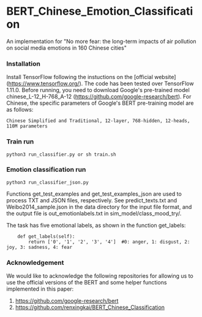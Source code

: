 # BERT_Chinese_Emotion_Classification
An implementation for "No more fear: the long-term impacts of air pollution on social media emotions in 160 Chinese cities"

### Installation
Install TensorFlow following the instuctions on the [official website] (https://www.tensorflow.org/). The code has been tested over TensorFlow 1.11.0.
Before running, you need to download Google's pre-trained model chinese_L-12_H-768_A-12 (https://github.com/google-research/bert). For Chinese, the specific parameters of Google's BERT pre-training model are as follows:
```
Chinese Simplified and Traditional, 12-layer, 768-hidden, 12-heads, 110M parameters
```

### Train run
```
python3 run_classifier.py or sh train.sh
```

### Emotion classification run
```
python3 run_classifier_json.py
```

Functions get_test_examples and get_test_examples_json are used to process TXT and JSON files, respectively. See predict_texts.txt and Weibo2014_sample.json in the data directory for the input file format, and the output file is out_emotionlabels.txt in sim_model/class_mood_try/.

The task has five emotional labels, as shown in the function get_labels:
```
    def get_labels(self):
        return ['0', '1', '2', '3', '4']  #0: anger, 1: disgust, 2: joy, 3: sadness, 4: fear
```

### Acknowledgement
We would like to acknowledge the following repositories for allowing us to use the official versions of the BERT and some helper functions implemented in this paper:
1. https://github.com/google-research/bert
2. https://github.com/renxingkai/BERT_Chinese_Classification
